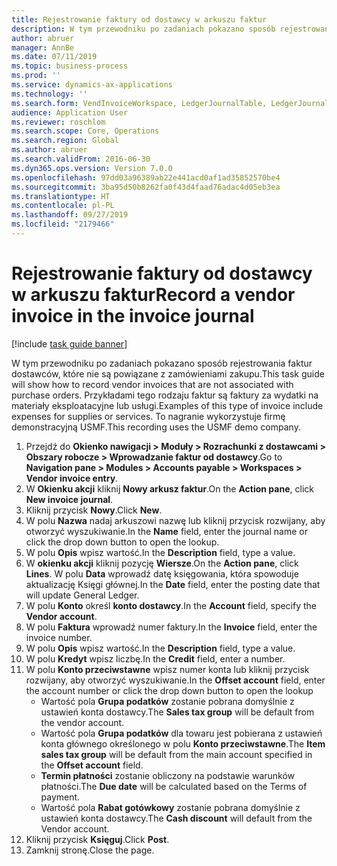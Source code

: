 ```yaml
---
title: Rejestrowanie faktury od dostawcy w arkuszu faktur
description: W tym przewodniku po zadaniach pokazano sposób rejestrowania faktur dostawców, które nie są powiązane z zamówieniami zakupu.
author: abruer
manager: AnnBe
ms.date: 07/11/2019
ms.topic: business-process
ms.prod: ''
ms.service: dynamics-ax-applications
ms.technology: ''
ms.search.form: VendInvoiceWorkspace, LedgerJournalTable, LedgerJournalTransVendInvoice
audience: Application User
ms.reviewer: roschlom
ms.search.scope: Core, Operations
ms.search.region: Global
ms.author: abruer
ms.search.validFrom: 2016-06-30
ms.dyn365.ops.version: Version 7.0.0
ms.openlocfilehash: 97dd03a96389ab22e441acd0af1ad35852570be4
ms.sourcegitcommit: 3ba95d50b8262fa0f43d4faad76adac4d05eb3ea
ms.translationtype: HT
ms.contentlocale: pl-PL
ms.lasthandoff: 09/27/2019
ms.locfileid: "2179466"
---
```

# <a name="record-a-vendor-invoice-in-the-invoice-journal"></a><span data-ttu-id="c370b-103">Rejestrowanie faktury od dostawcy w arkuszu faktur</span><span class="sxs-lookup"><span data-stu-id="c370b-103">Record a vendor invoice in the invoice journal</span></span>

[!include [task guide banner](../../includes/task-guide-banner.md)]

<span data-ttu-id="c370b-104">W tym przewodniku po zadaniach pokazano sposób rejestrowania faktur dostawców, które nie są powiązane z zamówieniami zakupu.</span><span class="sxs-lookup"><span data-stu-id="c370b-104">This task guide will show how to record vendor invoices that are not associated with purchase orders.</span></span> <span data-ttu-id="c370b-105">Przykładami tego rodzaju faktur są faktury za wydatki na materiały eksploatacyjne lub usługi.</span><span class="sxs-lookup"><span data-stu-id="c370b-105">Examples of this type of invoice include expenses for supplies or services.</span></span>  <span data-ttu-id="c370b-106">To nagranie wykorzystuje firmę demonstracyjną USMF.</span><span class="sxs-lookup"><span data-stu-id="c370b-106">This recording uses the USMF demo company.</span></span>

1. <span data-ttu-id="c370b-107">Przejdź do **Okienko nawigacji > Moduły > Rozrachunki z dostawcami > Obszary robocze > Wprowadzanie faktur od dostawcy**.</span><span class="sxs-lookup"><span data-stu-id="c370b-107">Go to **Navigation pane > Modules > Accounts payable > Workspaces > Vendor invoice entry**.</span></span>
2. <span data-ttu-id="c370b-108">W **Okienku akcji** kliknij **Nowy arkusz faktur**.</span><span class="sxs-lookup"><span data-stu-id="c370b-108">On the **Action pane**, click **New invoice journal**.</span></span>
3. <span data-ttu-id="c370b-109">Kliknij przycisk **Nowy**.</span><span class="sxs-lookup"><span data-stu-id="c370b-109">Click **New**.</span></span>
4. <span data-ttu-id="c370b-110">W polu **Nazwa** nadaj arkuszowi nazwę lub kliknij przycisk rozwijany, aby otworzyć wyszukiwanie.</span><span class="sxs-lookup"><span data-stu-id="c370b-110">In the **Name** field, enter the journal name or click the drop down button to open the lookup.</span></span>
5. <span data-ttu-id="c370b-111">W polu **Opis** wpisz wartość.</span><span class="sxs-lookup"><span data-stu-id="c370b-111">In the **Description** field, type a value.</span></span>
6. <span data-ttu-id="c370b-112">W **okienku akcji** kliknij pozycję **Wiersze**.</span><span class="sxs-lookup"><span data-stu-id="c370b-112">On the **Action pane**, click **Lines**.</span></span> <span data-ttu-id="c370b-113">W polu **Data** wprowadź datę księgowania, która spowoduje aktualizację Księgi głównej.</span><span class="sxs-lookup"><span data-stu-id="c370b-113">In the **Date** field, enter the posting date that will update General Ledger.</span></span>  
7. <span data-ttu-id="c370b-114">W polu **Konto** określ **konto dostawcy**.</span><span class="sxs-lookup"><span data-stu-id="c370b-114">In the **Account** field, specify the **Vendor account**.</span></span>
8. <span data-ttu-id="c370b-115">W polu **Faktura** wprowadź numer faktury.</span><span class="sxs-lookup"><span data-stu-id="c370b-115">In the **Invoice** field, enter the invoice number.</span></span>
9. <span data-ttu-id="c370b-116">W polu **Opis** wpisz wartość.</span><span class="sxs-lookup"><span data-stu-id="c370b-116">In the **Description** field, type a value.</span></span>
10. <span data-ttu-id="c370b-117">W polu **Kredyt** wpisz liczbę.</span><span class="sxs-lookup"><span data-stu-id="c370b-117">In the **Credit** field, enter a number.</span></span>
11. <span data-ttu-id="c370b-118">W polu **Konto przeciwstawne** wpisz numer konta lub kliknij przycisk rozwijany, aby otworzyć wyszukiwanie.</span><span class="sxs-lookup"><span data-stu-id="c370b-118">In the **Offset account** field, enter the account number or click the drop down button to open the lookup</span></span>
    * <span data-ttu-id="c370b-119">Wartość pola **Grupa podatków** zostanie pobrana domyślnie z ustawień konta dostawcy.</span><span class="sxs-lookup"><span data-stu-id="c370b-119">The **Sales tax group** will be default from the vendor account.</span></span>  
    * <span data-ttu-id="c370b-120">Wartość pola **Grupa podatków** dla towaru jest pobierana z ustawień konta głównego określonego w polu **Konto przeciwstawne**.</span><span class="sxs-lookup"><span data-stu-id="c370b-120">The **Item sales tax group** will be default from the main account specified in the **Offset account** field.</span></span>  
    * <span data-ttu-id="c370b-121">**Termin płatności** zostanie obliczony na podstawie warunków płatności.</span><span class="sxs-lookup"><span data-stu-id="c370b-121">The **Due date** will be calculated based on the Terms of payment.</span></span>  
    * <span data-ttu-id="c370b-122">Wartość pola **Rabat gotówkowy** zostanie pobrana domyślnie z ustawień konta dostawcy.</span><span class="sxs-lookup"><span data-stu-id="c370b-122">The **Cash discount** will default from the Vendor account.</span></span>  
12. <span data-ttu-id="c370b-123">Kliknij przycisk **Księguj**.</span><span class="sxs-lookup"><span data-stu-id="c370b-123">Click **Post**.</span></span>
13. <span data-ttu-id="c370b-124">Zamknij stronę.</span><span class="sxs-lookup"><span data-stu-id="c370b-124">Close the page.</span></span>

